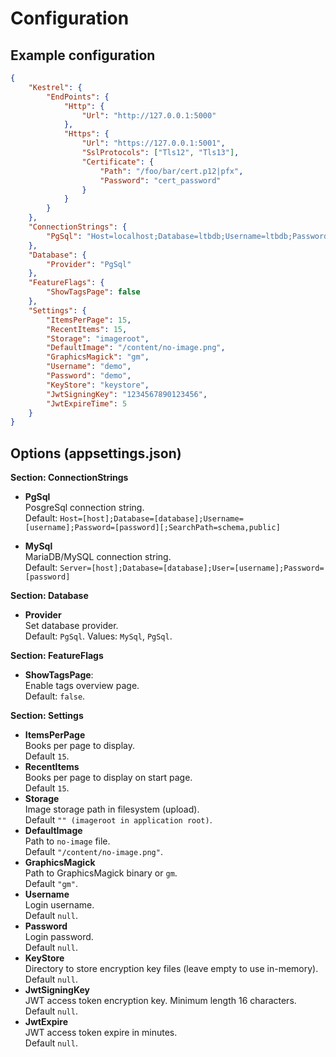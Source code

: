# Configuration

## Example configuration

```json
{
    "Kestrel": {
        "EndPoints": {
            "Http": {
                "Url": "http://127.0.0.1:5000"
            },
            "Https": {
                "Url": "https://127.0.0.1:5001",
                "SslProtocols": ["Tls12", "Tls13"],
                "Certificate": {
                    "Path": "/foo/bar/cert.p12|pfx",
                    "Password": "cert_password"
                }
            }
        }
    },
    "ConnectionStrings": {
        "PgSql": "Host=localhost;Database=ltbdb;Username=ltbdb;Password=ltbdb"
    },
    "Database": {
        "Provider": "PgSql"
    },
    "FeatureFlags": {
        "ShowTagsPage": false
    },
    "Settings": {
        "ItemsPerPage": 15,
        "RecentItems": 15,
        "Storage": "imageroot",
        "DefaultImage": "/content/no-image.png",
        "GraphicsMagick": "gm",
        "Username": "demo",
        "Password": "demo",
        "KeyStore": "keystore",
        "JwtSigningKey": "1234567890123456",
        "JwtExpireTime": 5
    }
}
```

## Options (appsettings.json)

**Section: ConnectionStrings**

* **PgSql**  
PosgreSql connection string.  
Default: `Host=[host];Database=[database];Username=[username];Password=[password][;SearchPath=schema,public]`

* **MySql**  
MariaDB/MySQL connection string.  
Default: `Server=[host];Database=[database];User=[username];Password=[password]`

**Section: Database**

* **Provider**  
Set database provider.  
Default: `PgSql`. Values: `MySql`, `PgSql`.

**Section: FeatureFlags**

* **ShowTagsPage**:  
Enable tags overview page.  
Default: `false`.

**Section: Settings**

* **ItemsPerPage**  
Books per page to display.  
Default `15`.
* **RecentItems**  
Books per page to display on start page.  
Default `15`.
* **Storage**  
Image storage path in filesystem (upload).  
Default `"" (imageroot in application root)`.
* **DefaultImage**  
Path to `no-image` file.  
Default `"/content/no-image.png"`.
* **GraphicsMagick**  
Path to GraphicsMagick binary or `gm`.  
Default `"gm"`.
* **Username**  
Login username.  
Default `null`.
* **Password**  
Login password.  
Default `null`.
* **KeyStore**  
Directory to store encryption key files (leave empty to use in-memory).  
Default `null`.
* **JwtSigningKey**  
JWT access token encryption key. Minimum length 16 characters.  
Default `null`.
* **JwtExpire**  
JWT access token expire in minutes.  
Default `null`.
